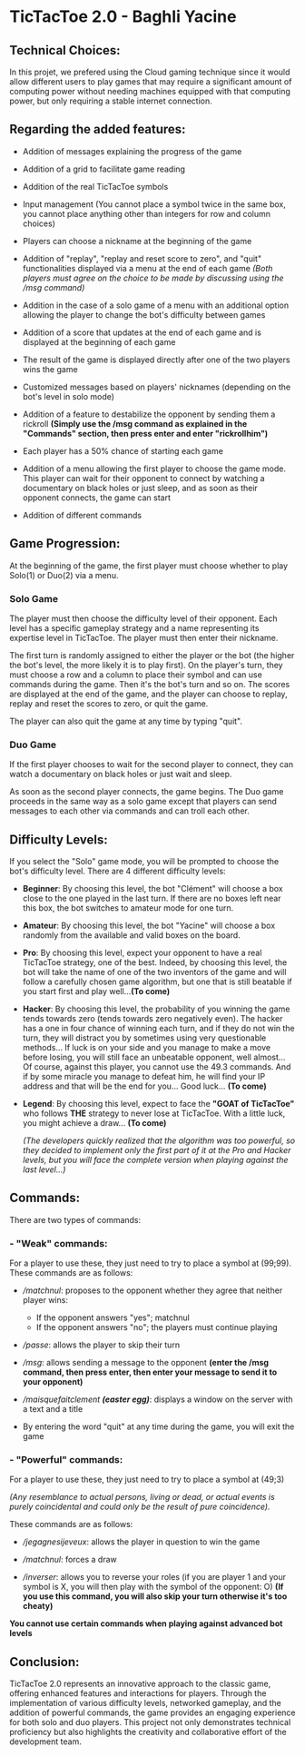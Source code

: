 # TicTacToe 2.0 - Baghli Yacine

## Technical Choices:

In this projet, we prefered using the Cloud gaming technique since it would allow different users to play games that may require a significant amount of computing power without needing machines equipped with that computing power, but only requiring a stable internet connection.

## Regarding the added features:

- Addition of messages explaining the progress of the game

- Addition of a grid to facilitate game reading

- Addition of the real TicTacToe symbols

- Input management (You cannot place a symbol twice in the same box, you cannot place anything other than integers for row and column choices)

- Players can choose a nickname at the beginning of the game

- Addition of "replay", "replay and reset score to zero", and "quit" functionalities displayed via a menu at the end of each game *(Both players must agree on the choice to be made by discussing using the /msg command)*

- Addition in the case of a solo game of a menu with an additional option allowing the player to change the bot's difficulty between games

- Addition of a score that updates at the end of each game and is displayed at the beginning of each game

- The result of the game is displayed directly after one of the two players wins the game

- Customized messages based on players' nicknames (depending on the bot's level in solo mode)

- Addition of a feature to destabilize the opponent by sending them a rickroll **(Simply use the /msg command as explained in the "Commands" section, then press enter and enter "rickrollhim")**

- Each player has a 50% chance of starting each game

- Addition of a menu allowing the first player to choose the game mode. This player can wait for their opponent to connect by watching a documentary on black holes or just sleep, and as soon as their opponent connects, the game can start

- Addition of different commands

## Game Progression:
At the beginning of the game, the first player must choose whether to play Solo(1) or Duo(2) via a menu.

### Solo Game

The player must then choose the difficulty level of their opponent. Each level has a specific gameplay strategy and a name representing its expertise level in TicTacToe.
The player must then enter their nickname.

The first turn is randomly assigned to either the player or the bot (the higher the bot's level, the more likely it is to play first). On the player's turn, they must choose a row and a column to place their symbol and can use commands during the game. Then it's the bot's turn and so on.
The scores are displayed at the end of the game, and the player can choose to replay, replay and reset the scores to zero, or quit the game.

The player can also quit the game at any time by typing "quit".

### Duo Game

If the first player chooses to wait for the second player to connect, they can watch a documentary on black holes or just wait and sleep.

As soon as the second player connects, the game begins. The Duo game proceeds in the same way as a solo game except that players can send messages to each other via commands and can troll each other.


## Difficulty Levels:

If you select the "Solo" game mode, you will be prompted to choose the bot's difficulty level.
There are 4 different difficulty levels:

- **Beginner**: By choosing this level, the bot "Clément" will choose a box close to the one played in the last turn. If there are no boxes left near this box, the bot switches to amateur mode for one turn.

- **Amateur**: By choosing this level, the bot "Yacine" will choose a box randomly from the available and valid boxes on the board.

- **Pro**: By choosing this level, expect your opponent to have a real TicTacToe strategy, one of the best. Indeed, by choosing this level, the bot will take the name of one of the two inventors of the game and will follow a carefully chosen game algorithm, but one that is still beatable if you start first and play well...**(To come)**

- **Hacker**: By choosing this level, the probability of you winning the game tends towards zero (tends towards zero negatively even). The hacker has a one in four chance of winning each turn, and if they do not win the turn, they will distract you by sometimes using very questionable methods...
If luck is on your side and you manage to make a move before losing, you will still face an unbeatable opponent, well almost... Of course, against this player, you cannot use the 49.3 commands. And if by some miracle you manage to defeat him, he will find your IP address and that will be the end for you... Good luck... **(To come)**

- **Legend**: By choosing this level, expect to face the **"GOAT of TicTacToe"** who follows **THE** strategy to never lose at TicTacToe. With a little luck, you might achieve a draw... **(To come)**

    *(The developers quickly realized that the algorithm was too powerful, so they decided to implement only the first part of it at the Pro and Hacker levels, but you will face the complete version when playing against the last level...)*

## Commands:
There are two types of commands:

### - "Weak" commands:

For a player to use these, they just need to try to place a symbol at (99;99). These commands are as follows:

- */matchnul*: proposes to the opponent whether they agree that neither player wins:
    - If the opponent answers "yes"; matchnul
    - If the opponent answers "no"; the players must continue playing

- */passe*: allows the player to skip their turn

- */msg*: allows sending a message to the opponent **(enter the /msg command, then press enter, then enter your message to send it to your opponent)**

- */maisquefaitclement **(easter egg)***: displays a window on the server with a text and a title

- By entering the word "quit" at any time during the game, you will exit the game


### - "Powerful" commands:

For a player to use these, they just need to try to place a symbol at (49;3)

*(Any resemblance to actual persons, living or dead, or actual events is purely coincidental and could only be the result of pure coincidence).*

These commands are as follows:

- */jegagnesijeveux*: allows the player in question to win the game

- */matchnul*: forces a draw

- */inverser*: allows you to reverse your roles (if you are player 1 and your symbol is X, you will then play with the symbol of the opponent: O) **(If you use this command, you will also skip your turn otherwise it's too cheaty)**

**You cannot use certain commands when playing against advanced bot levels**

## Conclusion:
TicTacToe 2.0 represents an innovative approach to the classic game, offering enhanced features and interactions for players. Through the implementation of various difficulty levels, networked gameplay, and the addition of powerful commands, the game provides an engaging experience for both solo and duo players. This project not only demonstrates technical proficiency but also highlights the creativity and collaborative effort of the development team.
